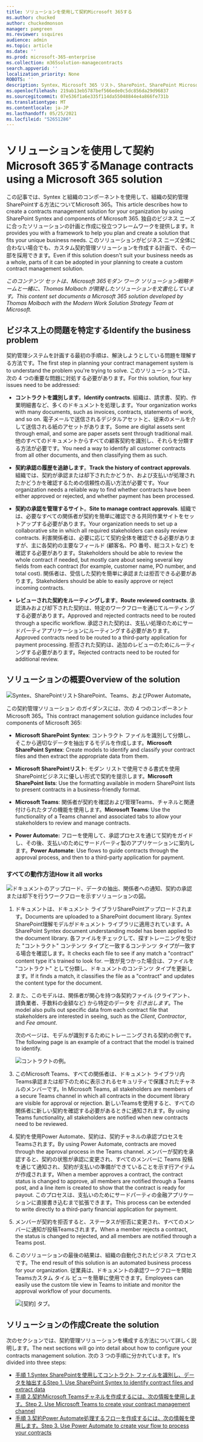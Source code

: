 ```yaml
---
title: ソリューションを使用して契約Microsoft 365する
ms.author: chucked
author: chuckedmonson
manager: pamgreen
ms.reviewer: ssquires
audience: admin
ms.topic: article
ms.date: ''
ms.prod: microsoft-365-enterprise
ms.collection: m365solution-managecontracts
search.appverid: ''
localization_priority: None
ROBOTS: ''
description: Syntex、Microsoft 365 リスト、SharePoint、SharePoint Microsoft Teams、およびPower Automateのソリューションを使用して契約を管理する方法についてPower Automate。
ms.openlocfilehash: 219ab13eb5787bef566ede0c5dc856da29d96837
ms.sourcegitcommit: 07e536f1a6e335f114da55048844e4a866fe731b
ms.translationtype: MT
ms.contentlocale: ja-JP
ms.lasthandoff: 05/25/2021
ms.locfileid: "52651286"
---
```

# <a name="manage-contracts-using-a-microsoft-365-solution"></a><span data-ttu-id="5073e-103">ソリューションを使用して契約Microsoft 365する</span><span class="sxs-lookup"><span data-stu-id="5073e-103">Manage contracts using a Microsoft 365 solution</span></span>

<span data-ttu-id="5073e-104">この記事では、Syntex と組織のコンポーネントを使用して、組織の契約管理SharePointする方法についてMicrosoft 365。</span><span class="sxs-lookup"><span data-stu-id="5073e-104">This article describes how to create a contracts management solution for your organization by using SharePoint Syntex and components of Microsoft 365.</span></span> <span data-ttu-id="5073e-105">独自のビジネス ニーズに合ったソリューションの計画と作成に役立つフレームワークを提供します。</span><span class="sxs-lookup"><span data-stu-id="5073e-105">It provides you with a framework to help you plan and create a solution that fits your unique business needs.</span></span> <span data-ttu-id="5073e-106">このソリューションがビジネス ニーズ全体に合わない場合でも、カスタム契約管理ソリューションを作成する計画で、その一部を採用できます。</span><span class="sxs-lookup"><span data-stu-id="5073e-106">Even if this solution doesn't suit your business needs as a whole, parts of it can be adopted in your planning to create a custom contract management solution.</span></span>

<span data-ttu-id="5073e-107">*このコンテンツ セットは、Microsoft 365モダン ワーク ソリューション戦略チームと一緒に、Thomas Molbach が開発したソリューションを文書化しています。*</span><span class="sxs-lookup"><span data-stu-id="5073e-107">*This content set documents a Microsoft 365 solution developed by Thomas Molbach with the Modern Work Solution Strategy Team at Microsoft.*</span></span>

## <a name="identify-the-business-problem"></a><span data-ttu-id="5073e-108">ビジネス上の問題を特定する</span><span class="sxs-lookup"><span data-stu-id="5073e-108">Identify the business problem</span></span>

<span data-ttu-id="5073e-109">契約管理システムを計画する最初の手順は、解決しようとしている問題を理解する方法です。</span><span class="sxs-lookup"><span data-stu-id="5073e-109">The first step in planning your contract management system is to understand the problem you're trying to solve.</span></span> <span data-ttu-id="5073e-110">このソリューションでは、次の 4 つの重要な問題に対処する必要があります。</span><span class="sxs-lookup"><span data-stu-id="5073e-110">For this solution, four key issues need to be addressed:</span></span>

- <span data-ttu-id="5073e-111">**コントラクトを識別します**。</span><span class="sxs-lookup"><span data-stu-id="5073e-111">**Identify contracts**.</span></span> <span data-ttu-id="5073e-112">組織は、請求書、契約、作業明細書など、多くのドキュメントを処理します。</span><span class="sxs-lookup"><span data-stu-id="5073e-112">Your organization works with many documents, such as invoices, contracts, statements of work, and so on.</span></span>  <span data-ttu-id="5073e-113">電子メールで送信されるデジタルアセットと、従来のメールを介して送信される紙のアセットがあります。</span><span class="sxs-lookup"><span data-stu-id="5073e-113">Some are digital assets sent through email, and some are paper assets sent through traditional mail.</span></span> <span data-ttu-id="5073e-114">他のすべてのドキュメントからすべての顧客契約を識別し、それらを分類する方法が必要です。</span><span class="sxs-lookup"><span data-stu-id="5073e-114">You need a way to identify all customer contracts from all other documents, and then classifying them as such.</span></span>

- <span data-ttu-id="5073e-115">**契約承認の履歴を追跡します**。</span><span class="sxs-lookup"><span data-stu-id="5073e-115">**Track the history of contract approvals**.</span></span> <span data-ttu-id="5073e-116">組織では、契約が承認または却下されたかどうか、および支払いが処理されたかどうかを確認するための信頼性の高い方法が必要です。</span><span class="sxs-lookup"><span data-stu-id="5073e-116">Your organization needs a reliable way to find whether contracts have been either approved or rejected, and whether payment has been processed.</span></span> 

- <span data-ttu-id="5073e-117">**契約の承認を管理するサイト**。</span><span class="sxs-lookup"><span data-stu-id="5073e-117">**Site to manage contract approvals**.</span></span> <span data-ttu-id="5073e-118">組織では、必要なすべての関係者が契約を簡単に確認できる共同作業サイトをセットアップする必要があります。</span><span class="sxs-lookup"><span data-stu-id="5073e-118">Your organization needs to set up a collaborative site in which all required stakeholders can easily review contracts.</span></span> <span data-ttu-id="5073e-119">利害関係者は、必要に応じて契約全体を確認できる必要がありますが、主に各契約の主要なフィールド (顧客名、PO 番号、総コストなど) を確認する必要があります。</span><span class="sxs-lookup"><span data-stu-id="5073e-119">Stakeholders should be able to review the whole contract if needed, but mostly care about seeing several key fields from each contract (for example, customer name, PO number, and total cost).</span></span> <span data-ttu-id="5073e-120">関係者は、受信した契約を簡単に承認または拒否できる必要があります。</span><span class="sxs-lookup"><span data-stu-id="5073e-120">Stakeholders should be able to easily approve or reject incoming contracts.</span></span>

- <span data-ttu-id="5073e-121">**レビューされた契約をルーティングします**。</span><span class="sxs-lookup"><span data-stu-id="5073e-121">**Route reviewed contracts**.</span></span> <span data-ttu-id="5073e-122">承認済みおよび却下された契約は、特定のワークフローを通じてルーティングする必要があります。</span><span class="sxs-lookup"><span data-stu-id="5073e-122">Approved and rejected contracts need to be routed through a specific workflow.</span></span> <span data-ttu-id="5073e-123">承認された契約は、支払い処理のためにサードパーティアプリケーションにルーティングする必要があります。</span><span class="sxs-lookup"><span data-stu-id="5073e-123">Approved contracts need to be routed to a third-party application for payment processing.</span></span> <span data-ttu-id="5073e-124">拒否された契約は、追加のレビューのためにルーティングする必要があります。</span><span class="sxs-lookup"><span data-stu-id="5073e-124">Rejected contracts need to be routed for additional review.</span></span>

## <a name="overview-of-the-solution"></a><span data-ttu-id="5073e-125">ソリューションの概要</span><span class="sxs-lookup"><span data-stu-id="5073e-125">Overview of the solution</span></span>

  ![Syntex、SharePointリストSharePoint、Teams、およびPower Automate。](../media/content-understanding/syntex-solution-manage-contracts-setup-steps.png)

<span data-ttu-id="5073e-127">この契約管理ソリューション のガイダンスには、次の 4 つのコンポーネントMicrosoft 365。</span><span class="sxs-lookup"><span data-stu-id="5073e-127">This contract management solution guidance includes four components of Microsoft 365:</span></span>

- <span data-ttu-id="5073e-128">**Microsoft SharePoint Syntex**: コントラクト ファイルを識別して分類し、そこから適切なデータを抽出するモデルを作成します。</span><span class="sxs-lookup"><span data-stu-id="5073e-128">**Microsoft SharePoint Syntex**: Create models to identify and classify your contract files and then extract the appropriate data from them.</span></span>

- <span data-ttu-id="5073e-129">**Microsoft SharePointリスト**: モダン リストで使用できる書式を使用SharePointビジネスに優しい形式で契約を提示します。</span><span class="sxs-lookup"><span data-stu-id="5073e-129">**Microsoft SharePoint lists**: Use the formatting available in modern SharePoint lists to present contracts in a business-friendly format.</span></span>

- <span data-ttu-id="5073e-130">**Microsoft Teams**: 関係者が契約を確認および管理Teams、チャネルと関連付けられたタブの機能を使用します。</span><span class="sxs-lookup"><span data-stu-id="5073e-130">**Microsoft Teams**: Use the functionality of a Teams channel and associated tabs to allow your stakeholders to review and manage contracts.</span></span>

- <span data-ttu-id="5073e-131">**Power Automate:** フローを使用して、承認プロセスを通じて契約をガイドし、その後、支払いのためにサードパーティ製のアプリケーションに案内します。</span><span class="sxs-lookup"><span data-stu-id="5073e-131">**Power Automate**: Use flows to guide contracts through the approval process, and then to a third-party application for payment.</span></span>

### <a name="how-it-all-works"></a><span data-ttu-id="5073e-132">すべての動作方法</span><span class="sxs-lookup"><span data-stu-id="5073e-132">How it all works</span></span>

  ![ドキュメントのアップロード、データの抽出、関係者への通知、契約の承認または却下を行うワークフローを示すソリューションの図。](../media/content-understanding/syntex-solution-manage-contracts-overview.png)

1. <span data-ttu-id="5073e-134">ドキュメントは、ドキュメント ライブラリSharePointアップロードされます。</span><span class="sxs-lookup"><span data-stu-id="5073e-134">Documents are uploaded to a SharePoint document library.</span></span> <span data-ttu-id="5073e-135">Syntex SharePoint理解モデルがドキュメント ライブラリに適用されています。</span><span class="sxs-lookup"><span data-stu-id="5073e-135">A SharePoint Syntex document understanding model has been applied to the document library.</span></span> <span data-ttu-id="5073e-136">各ファイルをチェックして、探すトレーニングを受けた "コントラクト" コンテンツ タイプと一致するコンテンツ タイプが一致する場合を確認します。</span><span class="sxs-lookup"><span data-stu-id="5073e-136">It checks each file to see if any match a "contract" content type it's trained to look for.</span></span> <span data-ttu-id="5073e-137">一致が見つかった場合は、ファイルを "コントラクト" として分類し、ドキュメントのコンテンツ タイプを更新します。</span><span class="sxs-lookup"><span data-stu-id="5073e-137">If it finds a match, it classifies the file as a "contract" and updates the content type for the document.</span></span>

2. <span data-ttu-id="5073e-138">また、このモデルは、関係者が関心を持つ各契約ファイル (クライアント、請負業者、手数料の金額など) から特定のデータを *引き出します*。</span><span class="sxs-lookup"><span data-stu-id="5073e-138">The model also pulls out specific data from each contract file that stakeholders are interested in seeing, such as the *Client*, *Contractor*, and *Fee amount*.</span></span>

    <span data-ttu-id="5073e-139">次のページは、モデルが識別するためにトレーニングされる契約の例です。</span><span class="sxs-lookup"><span data-stu-id="5073e-139">The following page is an example of a contract that the model is trained to identify.</span></span>

      ![コントラクトの例。](../media/content-understanding/contract.png)

3. <span data-ttu-id="5073e-141">このMicrosoft Teams、すべての関係者は、ドキュメント ライブラリ内Teams承認または却下のために表示されるセキュリティで保護されたチャネルのメンバーです。</span><span class="sxs-lookup"><span data-stu-id="5073e-141">In Microsoft Teams, all stakeholders are members of a secure Teams channel in which all contracts in the document library are visible for approval or rejection.</span></span> <span data-ttu-id="5073e-142">新しいTeamsを使用すると、すべての関係者に新しい契約を確認する必要があるときに通知されます。</span><span class="sxs-lookup"><span data-stu-id="5073e-142">By using Teams functionality, all stakeholders are notified when new contracts need to be reviewed.</span></span>
 
4. <span data-ttu-id="5073e-143">契約を使用Power Automate、契約は、契約チャネルの承認プロセスをTeamsされます。</span><span class="sxs-lookup"><span data-stu-id="5073e-143">By using Power Automate, contracts are moved through the approval process in the Teams channel.</span></span> <span data-ttu-id="5073e-144">メンバーが契約を承認すると、契約の状態が承認に変更され、すべてのメンバーに Teams 投稿を通じて通知され、契約が支払いの準備ができていることを示す行アイテムが作成されます。</span><span class="sxs-lookup"><span data-stu-id="5073e-144">When a member approves a contract, the contract status is changed to approve, all members are notified through a Teams post, and a line item is created to show that the contract is ready for payout.</span></span> <span data-ttu-id="5073e-145">このプロセスは、支払いのためにサードパーティの金融アプリケーションに直接書き込むまで拡張できます。</span><span class="sxs-lookup"><span data-stu-id="5073e-145">This process can be extended to write directly to a third-party financial application for payment.</span></span>

5.  <span data-ttu-id="5073e-146">メンバーが契約を拒否すると、ステータスが拒否に変更され、すべてのメンバーに通知が投稿Teamsされます。</span><span class="sxs-lookup"><span data-stu-id="5073e-146">When a member rejects a contract, the status is changed to rejected, and all members are notified through a Teams post.</span></span>

6. <span data-ttu-id="5073e-147">このソリューションの最後の結果は、組織の自動化されたビジネス プロセスです。</span><span class="sxs-lookup"><span data-stu-id="5073e-147">The end result of this solution is an automated business process for your organization.</span></span> <span data-ttu-id="5073e-148">従業員は、ドキュメントの承認ワークフローを開始Teamsカスタム タイル ビューを簡単に使用できます。</span><span class="sxs-lookup"><span data-stu-id="5073e-148">Employees can easily use the custom tile view in Teams to initiate and monitor the approval workflow of your documents.</span></span> 

     ![[契約] タブ。](../media/content-understanding/tile-view.png)

## <a name="create-the-solution"></a><span data-ttu-id="5073e-150">ソリューションの作成</span><span class="sxs-lookup"><span data-stu-id="5073e-150">Create the solution</span></span>

<span data-ttu-id="5073e-151">次のセクションでは、契約管理ソリューションを構成する方法について詳しく説明します。</span><span class="sxs-lookup"><span data-stu-id="5073e-151">The next sections will go into detail about how to configure your contracts management solution.</span></span> <span data-ttu-id="5073e-152">次の 3 つの手順に分かれています。</span><span class="sxs-lookup"><span data-stu-id="5073e-152">It's divided into three steps:</span></span>

- [<span data-ttu-id="5073e-153">手順 1.Syntex SharePointを使用してコントラクト ファイルを識別し、データを抽出する</span><span class="sxs-lookup"><span data-stu-id="5073e-153">Step 1. Use SharePoint Syntex to identify contract files and extract data</span></span>](solution-manage-contracts-step1.md)
- [<span data-ttu-id="5073e-154">手順 2.契約Microsoft Teamsチャネルを作成するには、次の情報を使用します。</span><span class="sxs-lookup"><span data-stu-id="5073e-154">Step 2. Use Microsoft Teams to create your contract management channel</span></span>](solution-manage-contracts-step2.md)
- [<span data-ttu-id="5073e-155">手順 3.契約Power Automate処理するフローを作成するには、次の情報を使用します。</span><span class="sxs-lookup"><span data-stu-id="5073e-155">Step 3. Use Power Automate to create your flow to process your contracts</span></span>](solution-manage-contracts-step3.md)
